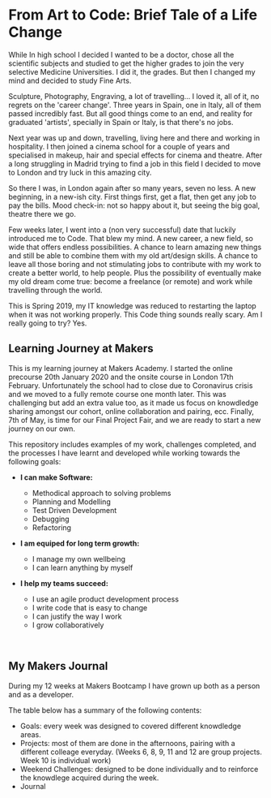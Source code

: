 # From Art to Code: Brief Tale of a Life Change

While In high school I decided I wanted to be a doctor, chose all the scientific subjects and studied to get the higher grades to join the very selective Medicine Universities. I did it, the grades. But then I changed my mind and decided to study Fine Arts. 

Sculpture, Photography, Engraving, a lot of travelling... I loved it, all of it, no regrets on the 'career change'. Three years in Spain, one in Italy, all of them passed incredibly fast. But all good things come to an end, and reality for graduated 'artists', specially in Spain or Italy, is that there's no jobs. 


Next year was up and down, travelling, living here and there and working in hospitality.
I then joined a cinema school for a couple of years and specialised in makeup, hair and special effects for cinema and theatre. After a long struggling in Madrid trying to find a job in this field I decided to move to London and try luck in this amazing city.

So there I was, in London again after so many years, seven no less. A new beginning, in a new-ish city. First things first, get a flat, then get any job to pay the bills. Mood check-in: not so happy about it, but seeing the big goal, theatre there we go. 

Few weeks later, I went into a (non very successful) date that luckily introduced me to Code. That blew my mind. A new career, a new field, so wide that offers endless possibilities. A chance to learn amazing new things and still be able to combine them with my old art/design skills. A chance to leave all those boring and not stimulating jobs to contribute with my work to create a better world, to help people. Plus the possibility of eventually make my old dream come true: become a freelance (or remote) and work while travelling through the world. 

This is Spring 2019, my IT knowledge was reduced to restarting the laptop when it was not working properly. This Code thing sounds really scary. Am I really going to try? Yes.


## Learning Journey at Makers

This is my learning journey at Makers Academy. I started the online precourse 20th January 2020 and the onsite course in London 17th February. Unfortunately the school had to close due to Coronavirus crisis and we moved to a fully remote course one month later. This was challenging but add an extra value too, as it made us focus on knowdledge sharing amongst our cohort, online collaboration and pairing, ecc. Finally, 7th of May, is time for our Final Project Fair, and we are ready to start a new journey on our own.

This repository includes examples of my work, challenges completed, and the processes I have learnt and developed while working towards the following goals:

- **I can make Software:**
  * Methodical approach to solving problems
  * Planning and Modelling
  * Test Driven Development
  * Debugging
  * Refactoring

- **I am equiped for long term growth:**
  * I manage my own wellbeing
  * I can learn anything by myself

- **I help my teams succeed:**
  * I use an agile product development process
  * I write code that is easy to change
  * I can justify the way I work
  * I grow collaboratively

<br>

## My Makers Journal

During my 12 weeks at Makers Bootcamp I have grown up both as a person and as a developer. 

The table below has a summary of the following contents:
- Goals: every week was designed to covered different knowdledge areas.
- Projects: most of them are done in the afternoons, pairing with a different colleage everyday. (Weeks 6, 8, 9, 11 and 12 are group projects. Week 10 is individual work)
- Weekend Challenges: designed to be done individually and to reinforce the knowdlege acquired during the week.
- Journal

